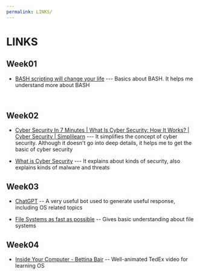 ```yaml
---
permalink: LINKS/
---
```


# LINKS

## Week01
* [BASH scripting will change your life](https://youtu.be/7qd5sqazD7k?si=ozLJ9_Q97NKh90pe) ---
Basics about BASH. It helps me understand more about BASH
<br>


## Week02
* [Cyber Security In 7 Minutes | What Is Cyber Security: How It Works? | Cyber Security | Simplilearn](https://www.youtube.com/watch?v=inWWhr5tnEA) --- It simplifies the concept of cyber security. Although it doesn't go into deep details, it helps me to get the basic of cyber security

* [What is Cyber Security](https://www.kaspersky.com/resource-center/definitions/what-is-cyber-security) --- It explains about kinds of security, also explains kinds of malware and threats

## Week03
* [ChatGPT](https://chat.openai.com/) -- A very useful bot used to generate useful response, including OS related topics

* [File Systems as fast as possible](https://www.youtube.com/watch?v=BV0-EPUYuQc) -- Gives basic understanding about file systems

## Week04
* [Inside Your Computer - Bettina Bair](https://youtu.be/AkFi90lZmXA?si=6_Mn7kLYVAYtERpx) -- Well-animated TedEx video for learning OS
